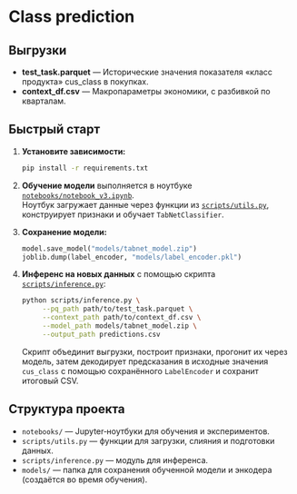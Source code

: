 # Class prediction

## Выгрузки

- **test_task.parquet** — Исторические значения показателя «класс продукта» cus_class в покупках.
- **context_df.csv** — Макропараметры экономики, с разбивкой по кварталам.

## Быстрый старт

1. **Установите зависимости:**
    ```bash
    pip install -r requirements.txt
    ```

2. **Обучение модели** выполняется в ноутбуке [`notebooks/notebook_v3.ipynb`](notebooks/notebook_v3.ipynb).  
    Ноутбук загружает данные через функции из [`scripts/utils.py`](scripts/utils.py), конструирует признаки и обучает `TabNetClassifier`.

3. **Сохранение модели:**
    ```python
    model.save_model("models/tabnet_model.zip")
    joblib.dump(label_encoder, "models/label_encoder.pkl")
    ```

4. **Инференс на новых данных** с помощью скрипта [`scripts/inference.py`](scripts/inference.py):
    ```bash
    python scripts/inference.py \
         --pq_path path/to/test_task.parquet \
         --context_path path/to/context_df.csv \
         --model_path models/tabnet_model.zip \
         --output_path predictions.csv
    ```
    Скрипт объединит выгрузки, построит признаки, прогонит их через модель, затем декодирует предсказания в исходные значения `cus_class` с помощью сохранённого `LabelEncoder` и сохранит итоговый CSV.

## Структура проекта

- `notebooks/` — Jupyter‑ноутбуки для обучения и экспериментов.
- `scripts/utils.py` — функции для загрузки, слияния и подготовки данных.
- `scripts/inference.py` — модуль для инференса.
- `models/` — папка для сохранения обученной модели и энкодера (создаётся во время обучения).
